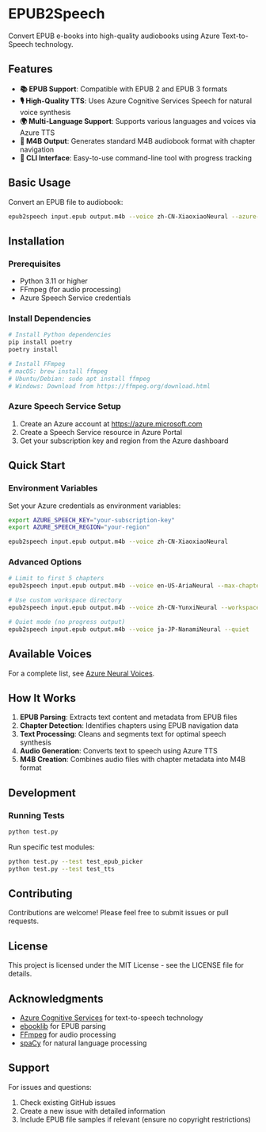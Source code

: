 # EPUB2Speech

Convert EPUB e-books into high-quality audiobooks using Azure Text-to-Speech technology.

## Features

- **📚 EPUB Support**: Compatible with EPUB 2 and EPUB 3 formats
- **🎙️ High-Quality TTS**: Uses Azure Cognitive Services Speech for natural voice synthesis
- **🌍 Multi-Language Support**: Supports various languages and voices via Azure TTS
- **📱 M4B Output**: Generates standard M4B audiobook format with chapter navigation
- **🔧 CLI Interface**: Easy-to-use command-line tool with progress tracking

## Basic Usage

Convert an EPUB file to audiobook:

```bash
epub2speech input.epub output.m4b --voice zh-CN-XiaoxiaoNeural --azure-key YOUR_KEY --azure-region YOUR_REGION
```

## Installation

### Prerequisites

- Python 3.11 or higher
- FFmpeg (for audio processing)
- Azure Speech Service credentials

### Install Dependencies

```bash
# Install Python dependencies
pip install poetry
poetry install

# Install FFmpeg
# macOS: brew install ffmpeg
# Ubuntu/Debian: sudo apt install ffmpeg
# Windows: Download from https://ffmpeg.org/download.html
```

### Azure Speech Service Setup

1. Create an Azure account at https://azure.microsoft.com
2. Create a Speech Service resource in Azure Portal
3. Get your subscription key and region from the Azure dashboard

## Quick Start

### Environment Variables

Set your Azure credentials as environment variables:

```bash
export AZURE_SPEECH_KEY="your-subscription-key"
export AZURE_SPEECH_REGION="your-region"

epub2speech input.epub output.m4b --voice zh-CN-XiaoxiaoNeural
```

### Advanced Options

```bash
# Limit to first 5 chapters
epub2speech input.epub output.m4b --voice en-US-AriaNeural --max-chapters 5

# Use custom workspace directory
epub2speech input.epub output.m4b --voice zh-CN-YunxiNeural --workspace /tmp/my-workspace

# Quiet mode (no progress output)
epub2speech input.epub output.m4b --voice ja-JP-NanamiNeural --quiet
```

## Available Voices

For a complete list, see [Azure Neural Voices](https://docs.microsoft.com/en-us/azure/cognitive-services/speech-service/language-support#neural-voices).

## How It Works

1. **EPUB Parsing**: Extracts text content and metadata from EPUB files
2. **Chapter Detection**: Identifies chapters using EPUB navigation data
3. **Text Processing**: Cleans and segments text for optimal speech synthesis
4. **Audio Generation**: Converts text to speech using Azure TTS
5. **M4B Creation**: Combines audio files with chapter metadata into M4B format

## Development

### Running Tests

```bash
python test.py
```

Run specific test modules:

```bash
python test.py --test test_epub_picker
python test.py --test test_tts
```

## Contributing

Contributions are welcome! Please feel free to submit issues or pull requests.

## License

This project is licensed under the MIT License - see the LICENSE file for details.

## Acknowledgments

- [Azure Cognitive Services](https://azure.microsoft.com/services/cognitive-services/) for text-to-speech technology
- [ebooklib](https://github.com/aerkalov/ebooklib) for EPUB parsing
- [FFmpeg](https://ffmpeg.org/) for audio processing
- [spaCy](https://spacy.io/) for natural language processing

## Support

For issues and questions:
1. Check existing GitHub issues
2. Create a new issue with detailed information
3. Include EPUB file samples if relevant (ensure no copyright restrictions)